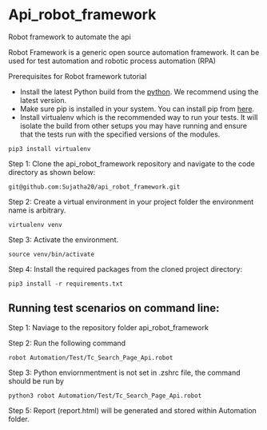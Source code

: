 # Api_robot_framework
Robot framework to automate the api

Robot Framework is a generic open source automation framework. It can be used for test automation and robotic process automation (RPA)

Prerequisites for Robot framework tutorial
* Install the latest Python build from the [python](https://www.python.org/downloads/). We recommend using the latest version.
* Make sure pip is installed in your system. You can install pip from [here](https://pip.pypa.io/en/stable/installation/).
* Install virtualenv which is the recommended way to run your tests. It will isolate the build from other setups you may have running and ensure that the tests run with the specified versions of the modules.

`pip3 install virtualenv`

Step 1: Clone the api_robot_framework repository and navigate to the code directory as shown below:

`git@github.com:Sujatha20/api_robot_framework.git`

Step 2: Create a virtual environment in your project folder the environment name is arbitrary.

`virtualenv venv`

Step 3: Activate the environment.

`source venv/bin/activate`

Step 4: Install the required packages from the cloned project directory:

`pip3 install -r requirements.txt`


## Running test scenarios on command line:

Step 1: Naviage to the repository folder  api_robot_framework

Step 2: Run the following command

`robot Automation/Test/Tc_Search_Page_Api.robot`

Step 3: Python enviornmentment is not set in .zshrc file, the command should be run by

`python3 robot Automation/Test/Tc_Search_Page_Api.robot`

Step 5: Report (report.html) will be generated and stored within Automation folder.


